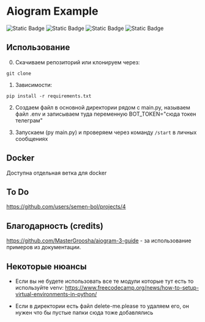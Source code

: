 # Aiogram Example
![Static Badge](https://img.shields.io/badge/aiogram-3.x-blue)
![Static Badge](https://img.shields.io/badge/loguru-0.7.2-green)
![Static Badge](https://img.shields.io/badge/pydantic-2.8.2-cyan)
![Static Badge](https://img.shields.io/badge/pydantic_settings-2.3.4-red)
## Использование
0. Скачиваем репозиторий или клонируем через:
```
git clone
```

1. Зависимости:
```
pip install -r requirements.txt
```
2. Создаем файл в основной директории рядом с main.py, называем файл .env и записываем туда переменную BOT_TOKEN="сюда токен телеграм"

3. Запускаем (py main.py) и проверяем через команду ```/start``` в личных сообщениях


## Docker

Доступна отдельная ветка для docker

## To Do

https://github.com/users/semen-bol/projects/4

## Благодарность (credits)

https://github.com/MasterGroosha/aiogram-3-guide - за использование примеров из документации.


## Некоторые нюансы
* Если вы не будете использовать все те модули которые тут есть то используйте venv: https://www.freecodecamp.org/news/how-to-setup-virtual-environments-in-python/

* Если в директории есть файл delete-me.please то удаляем его, он нужен что бы пустые папки сюда тоже добавлялись
